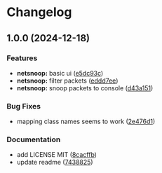 # Changelog

## 1.0.0 (2024-12-18)


### Features

* **netsnoop:** basic ui ([e5dc93c](https://github.com/PlexSheep/schafspion/commit/e5dc93c5af9fa2e3a958bceb9c957b77381ad0a9))
* **netsnoop:** filter packets ([eddd7ee](https://github.com/PlexSheep/schafspion/commit/eddd7ee3f3244467fa6a90ecdecd01e3516b47b4))
* **netsnoop:** snoop packets to console ([d43a151](https://github.com/PlexSheep/schafspion/commit/d43a1513832869c21d468ca3c7800b9fbe53791e))


### Bug Fixes

* mapping class names seems to work ([2e476d1](https://github.com/PlexSheep/schafspion/commit/2e476d1a3b6a09dd06f11644504c06bb07c4414b))


### Documentation

* add LICENSE MIT ([8cacffb](https://github.com/PlexSheep/schafspion/commit/8cacffb0cffa229f14e02d1c5503e8e867499b52))
* update readme ([7438825](https://github.com/PlexSheep/schafspion/commit/74388250ab511979583abdae1b22a79ac1a17890))

